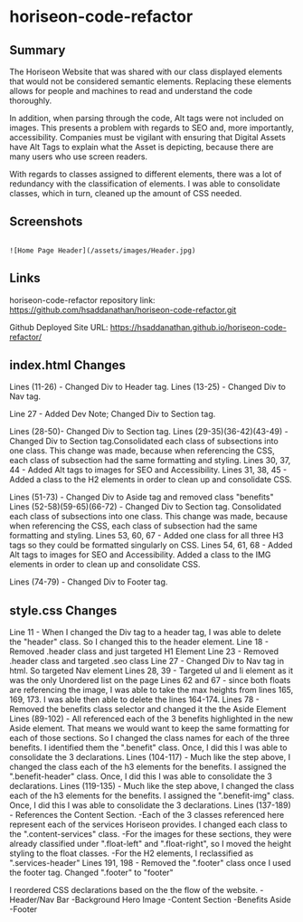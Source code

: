 # horiseon-code-refactor

## Summary

The Horiseon Website that was shared with our class displayed elements that would not be considered semantic elements. Replacing these elements allows for people and machines to read and understand the code thoroughly. 

In addition, when parsing through the code, Alt tags were not included on images. This presents a problem with regards to SEO and, more importantly, accessibility. Companies must be vigilant with ensuring that Digital Assets have Alt Tags to explain what the Asset is depicting, because there are many users who use screen readers.

With regards to classes assigned to different elements, there was a lot of redundancy with the classification of elements. I was able to consolidate classes, which in turn, cleaned up the amount of CSS needed.

## Screenshots

```

![Home Page Header](/assets/images/Header.jpg)

```


## Links

horiseon-code-refactor repository link: 
    https://github.com/hsaddanathan/horiseon-code-refactor.git

Github Deployed Site URL:
    https://hsaddanathan.github.io/horiseon-code-refactor/


## index.html Changes

Lines (11-26) - Changed Div to Header tag. 
Lines (13-25) - Changed Div to Nav tag.

Line 27 - Added Dev Note; Changed Div to Section tag.

Lines (28-50)- Changed Div to Section tag.
Lines (29-35)(36-42)(43-49) - Changed Div to Section tag.Consolidated each class of subsections into one class. This change was made, because when referencing the CSS, each class of subsection had the same formatting and styling.
Lines 30, 37, 44 - Added Alt tags to images for SEO and Accessibility.
Lines 31, 38, 45 - Added a class to the H2 elements in order to clean up and consolidate CSS.

Lines (51-73) - Changed Div to Aside tag and removed class "benefits"
Lines (52-58)(59-65)(66-72) - Changed Div to Section tag. Consolidated each class of subsections into one class. This change was made, because when referencing the CSS, each class of subsection had the same formatting and styling.
Lines 53, 60, 67 - Added one class for all three H3 tags so they could be formatted singularly on CSS.
Lines 54, 61, 68 - Added Alt tags to images for SEO and Accessibility. Added a class to the IMG elements in order to clean up and consolidate CSS.
 
Lines (74-79) - Changed Div to Footer tag. 


## style.css Changes

Line 11 - When I changed the Div tag to a header tag, I was able to delete the "header" class. So I changed this to the header element.
Line 18 - Removed .header class and just targeted H1 Element
Line 23 - Removed .header class and targeted .seo class
Line 27 - Changed Div to Nav tag in html. So targeted Nav element
Lines 28, 39 - Targeted ul and li element as it was the only Unordered list on the page
Lines 62 and 67 - since both floats are referencing the image, I was able to take the max heights from lines 165, 169, 173. I was able then able to delete the lines 164-174.
Lines 78 - Removed the benefits class selector and changed it the the Aside Element
Lines (89-102) - All referenced each of the 3 benefits highlighted in the new Aside element. That means we would want to keep the same formatting for each of those sections. So I changed the class names for each of the three benefits. I identified them the ".benefit" class. Once, I did this I was able to consolidate the 3 declarations. 
Lines (104-117) - Much like the step above, I changed the class each of the h3 elements for the benefits. I assigned the ".benefit-header" class. Once, I did this I was able to consolidate the 3 declarations.
Lines (119-135) - Much like the step above, I changed the class each of the h3 elements for the benefits. I assigned the ".benefit-img" class. Once, I did this I was able to consolidate the 3 declarations.
Lines (137-189) - References the Content Section. 
    -Each of the 3 classes referenced here represent each of the services Horiseon provides. I changed each class to the ".content-services" class. 
    -For the images for these sections, they were already classified under ".float-left" and ".float-right", so I moved the height styling to the float classes.
    -For the H2 elements, I reclassified as ".services-header" 
Lines 191, 198 - Removed the ".footer" class once I used the footer tag. Changed ".footer" to "footer"

I reordered CSS declarations based on the the flow of the website. 
    -Header/Nav Bar
    -Background Hero Image
    -Content Section
    -Benefits Aside
    -Footer
 

 